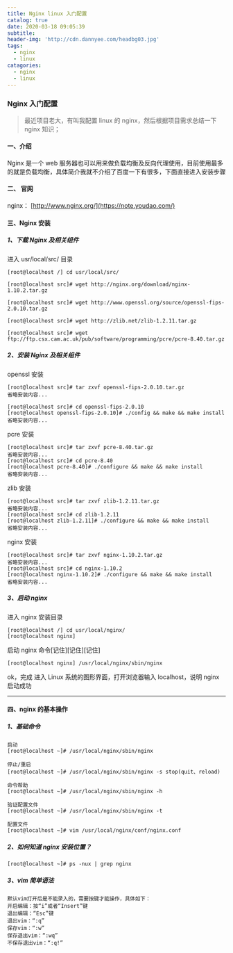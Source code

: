 ```yaml
---
title: Nginx linux 入门配置
catalog: true
date: 2020-03-18 09:05:39
subtitle:
header-img: 'http://cdn.dannyee.com/headbg03.jpg'
tags:
  - nginx
  - linux
catagories:
  - nginx
  - linux
---
```


### Nginx 入门配置

> 最近项目老大，有叫我配置 linux 的 nginx，然后根据项目需求总结一下 nginx 知识；

#### 一、介绍

Nginx 是一个 web 服务器也可以用来做负载均衡及反向代理使用，目前使用最多的就是负载均衡，具体简介我就不介绍了百度一下有很多，下面直接进入安装步骤

#### 二、 官网

nginx： [http://www.nginx.org/](https://note.youdao.com/)

#### 三、Nginx 安装

##### 1、下载 Nginx 及相关组件

进入 usr/local/src/ 目录

```
[root@localhost /] cd usr/local/src/
```

```
[root@localhost src]# wget http://nginx.org/download/nginx-1.10.2.tar.gz
```

```
[root@localhost src]# wget http://www.openssl.org/source/openssl-fips-2.0.10.tar.gz
```

```
[root@localhost src]# wget http://zlib.net/zlib-1.2.11.tar.gz
```

```
[root@localhost src]# wget ftp://ftp.csx.cam.ac.uk/pub/software/programming/pcre/pcre-8.40.tar.gz
```

##### 2、安装 Nginx 及相关组件

openssl 安装

```
[root@localhost src]# tar zxvf openssl-fips-2.0.10.tar.gz
省略安装内容...

[root@localhost src]# cd openssl-fips-2.0.10
[root@localhost openssl-fips-2.0.10]# ./config && make && make install
省略安装内容...
```

pcre 安装

```
[root@localhost src]# tar zxvf pcre-8.40.tar.gz
省略安装内容...
[root@localhost src]# cd pcre-8.40
[root@localhost pcre-8.40]# ./configure && make && make install
省略安装内容...
```

zlib 安装

```
[root@localhost src]# tar zxvf zlib-1.2.11.tar.gz
省略安装内容...
[root@localhost src]# cd zlib-1.2.11
[root@localhost zlib-1.2.11]# ./configure && make && make install
省略安装内容...
```

nginx 安装

```
[root@localhost src]# tar zxvf nginx-1.10.2.tar.gz
省略安装内容...
[root@localhost src]# cd nginx-1.10.2
[root@localhost nginx-1.10.2]# ./configure && make && make install
省略安装内容...
```

##### 3、启动 nginx

进入 nginx 安装目录

```
[root@localhost /] cd usr/local/nginx/
[root@localhost nginx]
```

启动 nginx 命令[记住][记住][记住]

```
[root@localhost nginx] /usr/local/nginx/sbin/nginx
```

ok，完成
进入 Linux 系统的图形界面，打开浏览器输入 localhost，说明 nginx 启动成功

---

#### 四、nginx 的基本操作

##### 1、基础命令

```
启动
[root@localhost ~]# /usr/local/nginx/sbin/nginx

停止/重启
[root@localhost ~]# /usr/local/nginx/sbin/nginx -s stop(quit、reload)

命令帮助
[root@localhost ~]# /usr/local/nginx/sbin/nginx -h

验证配置文件
[root@localhost ~]# /usr/local/nginx/sbin/nginx -t

配置文件
[root@localhost ~]# vim /usr/local/nginx/conf/nginx.conf
```

##### 2、如何知道 nginx 安装位置？

```
[root@localhost ~]# ps -nux | grep nginx
```

##### 3、vim 简单语法

```
默认vim打开后是不能录入的，需要按键才能操作，具体如下：
开启编辑：按“i”或者“Insert”键
退出编辑：“Esc”键
退出vim：“:q”
保存vim：“:w”
保存退出vim：“:wq”
不保存退出vim：“:q!”
```
